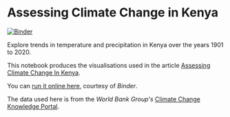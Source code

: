 # Assessing Climate Change in Kenya

[![Binder](https://mybinder.org/badge_logo.svg)][binder_link]

Explore trends in temperature and precipitation in Kenya over the years 1901 to 2020.

This notebook produces the visualisations used in the article [Assessing Climate Change In Kenya][article].

You can [run it online here][binder_link], courtesy of *Binder*.

The data used here is from the *World Bank Group's* [Climate Change Knowledge Portal][cckp].

[article]: https://tim-abwao.github.io/2021/10/Assessing-Climate-Change-In-Kenya
[binder_link]: https://mybinder.org/v2/gh/Tim-Abwao/blog-projects/HEAD?filepath=assessing-kenya-climate%2FAssessing%20Climate%20Change%20in%20Kenya.ipynb
[cckp]: https://climateknowledgeportal.worldbank.org/download-data
